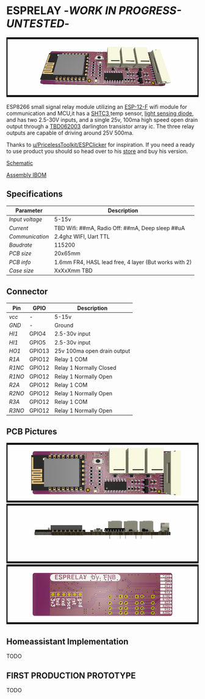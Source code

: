﻿# ESPRELAY -_WORK IN PROGRESS-UNTESTED_-
![Front](./PICTURES/TOP.PNG)

ESP8266 small signal relay module utilizing an [ESP-12-F](./DOCUMENTATION/esp-12f_product_specification_en.pdf) wifi module for communication and MCU,it has a [SHTC3 ](./DOCUMENTATION/Datasheet_SHTC3.pdf) temp sensor, [light sensing diode](./DOCUMENTATION/1806131537_Everlight-Elec-ALS-PT19-315C-L177-TR8_C146233.pdf), and has two 2.5-30V inputs, and a single 25v, 100ma high speed open drain output through a [TBD062003](./DOCUMENTATION/2304140030_TOSHIBA-TBD62003AFWG_C114084.pdf) darlington transistor array ic. The three relay outputs are capable of driving around 25V 500ma. 


Thanks to [u/PricelessToolkit/ESPClicker](https://github.com/PricelessToolkit/ESPClicker) for inspiration. If you need a ready to use product you should so head over to his [store](https://www.pricelesstoolkit.com/en/projects/32-espclicker-0741049314405.html) and buy his version.

[Schematic](./DOCUMENTATION/_schematic.pdf)


[Assembly IBOM](https://htmlpreview.github.io/?https://raw.githubusercontent.com/fredriknk/esprelay/main/PRODUCTION/ibom.html)

## Specifications
| **Parameter**   | **Description**                                                     |
|-----------------|---------------------------------------------------------------------|
| _Input voltage_ | 5-15v                               |
| _Current_       | TBD Wifi: ##mA, Radio Off: ##mA, Deep sleep ##uA |  
| _Communication_ | 2.4ghz WIFI, Uart TTL                            |
| _Baudrate_      | 115200                                                              |
| _PCB size_      | 20x65mm                                                             |
| _PCB info_      | 1.6mm FR4, HASL lead free, 4 layer (But works with 2)               |
| _Case size_     | XxXxXmm TBD                                                         |

## Connector
| **Pin**   | **GPIO**|**Description**       |
|------------|-----|-------------------------|
|_vcc_ | -|5-15v |
|_GND_ | -|  Ground  |
|_HI1_ | GPIO4 | 2.5-30v input |
|_HI1_ | GPIO5 | 2.5-30v input |
|_HO1_ | GPIO13 | 25v 100ma open drain output |
|_R1A_ | GPIO12  | Relay 1 COM |
|_R1NC_ | GPIO12 | Relay 1 Normally Closed |
|_R1NO_ | GPIO12 | Relay 1 Normally Open |
|_R2A_ | GPIO12  | Relay 1 COM |
|_R2NO_ | GPIO12 | Relay 1 Normally Open |
|_R3A_ | GPIO12  | Relay 1 COM |
|_R3NO_ | GPIO12 | Relay 1 Normally Open |


## PCB Pictures
![Front](./PICTURES/OTOP.PNG)
![Side](./PICTURES/OLEFT.png)
![Back](./PICTURES/OBOT.PNG)

## Homeassistant Implementation
TODO

## FIRST PRODUCTION PROTOTYPE
TODO